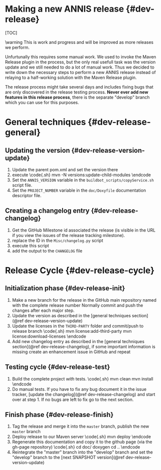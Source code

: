 Making a new ANNIS release  {#dev-release}
==========================

[TOC]

\warning
This is work and progress and will be improved as more releases we perform.

Unfurtunally this requires some manual work. We used to invoke the Maven Release plugin in the process, 
but the only real usefull task was the version update and we still needed to do a lot of manual work.
Thus we decided to write down the necessary steps to perform a new ANNIS release instead of
relaying to a half-working solution with the Maven Release plugin.

The release process might take several days and includes fixing bugs that are only discovered in the 
release testing process. **Never ever add new features in this release process**, there is the separate
"develop" branch which you can use for this purposes.


General techniques {#dev-release-general}
==================

Updating the version {#dev-release-version-update}
--------------------
1. Update the parent pom.xml and set the version there
2. execute
\code{.sh}
mvn -N versions:update-child-modules
\endcode
3. Set the `ANNIS_VERSION` variable in the `buildbot_scripts/copyService.sh` script file.
4. Set the `PROJECT_NUMBER` variable in the `doc/Doxyfile` documentation descriptor file.

Creating a changelog entry {#dev-release-changelog}
--------------------------
1. Get the GitHub Milestone id associated the release (is visible in the URL if you view the issues of the release tracking milestone).
2. replace the ID in the `Misc/changelog.py` script
3. execute this script
5. add the output to the `CHANGELOG` file

Release Cycle {#dev-release-cycle}
=============

Initialization phase {#dev-release-init}
--------------------

1. Make a new branch for the release in the GitHub main repository named with the complete release number
Normally commit and push the changes after each major step.
2. Update the version as described in the [general techniques section](@ref dev-release-version-update) 
3. Update the licenses in the `THIRD-PARTY` folder and commit/push to release branch
\code{.sh}
mvn license:add-third-party
mvn license:download-licenses
\endcode
4. Add new changelog entry as described in the [general techniques section](@ref dev-release-changelog), 
if some important information is missing create an enhancement issue in GitHub and repeat

Testing cycle {#dev-release-test}
-------------

1. Build the complete project *with* tests.
\code{.sh}
mvn clean
mvn install
\endcode
2. Do manual tests. If you have to fix any bug document it in the issue tracker, [update the changelog](@ref dev-release-changelog) and start over at step 1.
If no bugs are left to fix go to the next section. 

Finish phase {#dev-release-finish}
-------------
1. Tag the release and merge it into the `master` branch, publish the new `master` branch
2. Deploy release to our Maven server
\code{.sh}
mvn deploy
\endcode
3. Regenerate this documentation and copy it to the github page (via the gh-page repository)
\code{.sh}
cd doc/
doxygen
cd ..
\endcode
4. Reintegrate the "master" branch into the "develop" branch and set the "develop" branch to the [next SNAPSHOT version](@ref dev-release-version-update)

